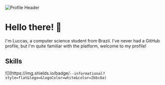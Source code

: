 ![Profile Header](https://github.com/LuccasBenedetti/files/blob/main/welcome.png)

<h1>Hello there! 👋</h1>
  
  I'm Luccas, a computer science student from Brazil. I've never had a GitHub profile, but I'm quite familiar with the platform, welcome to my profile!
<h2>Skills</h2>
![](https://img.shields.io/badge/<Code>-<C>-informational?style=flat&logo=<code_c>&logoColor=white&color=2bbc8a)
